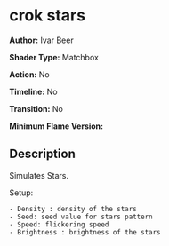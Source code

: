 # crok stars

**Author:** Ivar Beer

**Shader Type:** Matchbox

**Action:** No

**Timeline:** No

**Transition:** No

**Minimum Flame Version:** 


## Description
Simulates Stars.

Setup:

    - Density : density of the stars
    - Seed: seed value for stars pattern
    - Speed: flickering speed
    - Brightness : brightness of the stars

